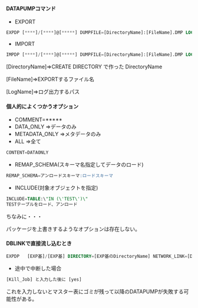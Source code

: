 #### DATAPUMPコマンド

* EXPORT
```sql
EXPDP [****]/[****]@[*****] DUMPFILE=[DirectoryName]:[FileName].DMP LOGFILE=[DirectoryName]:[LogName].LOG
```

* IMPORT
```sql
IMPDP [****]/[****]@[*****] DUMPFILE=[DirectoryName]:[FileName].DMP LOGFILE=[DirectoryName]:[LogName].LOG
```


[DirectoryName]⇒CREATE DIRECTORY で作った DirectoryName

[FileName]⇒EXPORTするファイル名

[LogName]⇒ログ出力するパス


#### 個人的によくつかうオプション
* COMMENT=*****
* DATA_ONLY		⇒データのみ
* METADATA_ONLY	⇒メタデータのみ
* ALL				⇒全て
```sql
CONTENT=DATAONLY
```
* REMAP_SCHEMA(スキーマ名指定してデータのロード)
```sql
REMAP_SCHEMA=アンロードスキーマ:ロードスキーマ
```
* INCLUDE(対象オブジェクトを指定)
```sql
INCLUDE=TABLE:\"IN (\'TEST\')\"
TESTテーブルをロード、アンロード
```

ちなみに・・・

パッケージを上書きするようなオプションは存在しない。

#### DBLINKで直接流し込むとき
```sql
EXPDP   [EXP基]/[EXP基] DIRECTORY=[EXP基のDirectoryName] NETWORK_LINK=[DatBaseLinkName]
```

* 途中で中断した場合
```sql
[Kill_Job] と入力した後に [yes]
```
これを入力しないとマスター表にゴミが残って以降のDATAPUMPが失敗する可能性がある。
